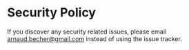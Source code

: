 # Security Policy

If you discover any security related issues, please email arnaud.becher@gmail.com instead of using the issue tracker.
